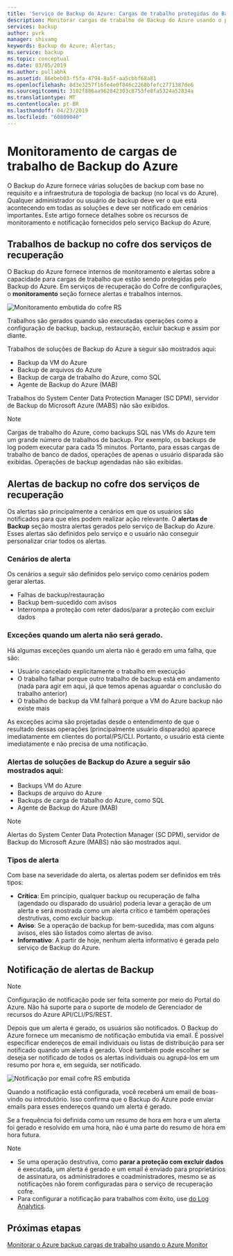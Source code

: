 ```yaml
---
title: 'Serviço de Backup do Azure: Cargas de trabalho protegidas do Backup do Azure Monitor'
description: Monitorar cargas de trabalho de Backup do Azure usando o portal do Azure
services: backup
author: pvrk
manager: shivamg
keywords: Backup do Azure; Alertas;
ms.service: backup
ms.topic: conceptual
ms.date: 03/05/2019
ms.author: pullabhk
ms.assetid: 86ebeb03-f5fa-4794-8a5f-aa5cbbf68a81
ms.openlocfilehash: 8d3e3257f16fe4e0f846c2268bfefc2771387de6
ms.sourcegitcommit: 3102f886aa962842303c8753fe8fa5324a52834a
ms.translationtype: MT
ms.contentlocale: pt-BR
ms.lasthandoff: 04/23/2019
ms.locfileid: "60809040"
---
```

# <a name="monitoring-azure-backup-workloads"></a>Monitoramento de cargas de trabalho de Backup do Azure

O Backup do Azure fornece várias soluções de backup com base no requisito e a infraestrutura de topologia de backup (no local vs do Azure). Qualquer administrador ou usuário de backup deve ver o que está acontecendo em todas as soluções e deve ser notificado em cenários importantes. Este artigo fornece detalhes sobre os recursos de monitoramento e notificação fornecidos pelo serviço Backup do Azure.

## <a name="backup-jobs-in-recovery-services-vault"></a>Trabalhos de backup no cofre dos serviços de recuperação

O Backup do Azure fornece internos de monitoramento e alertas sobre a capacidade para cargas de trabalho que estão sendo protegidas pelo Backup do Azure. Em serviços de recuperação do Cofre de configurações, o **monitoramento** seção fornece alertas e trabalhos internos.

![Monitoramento embutida do cofre RS](media/backup-azure-monitoring-laworkspace/rs-vault-inbuiltmonitoring.png)

Trabalhos são gerados quando são executadas operações como a configuração de backup, backup, restauração, excluir backup e assim por diante.

Trabalhos de soluções de Backup do Azure a seguir são mostrados aqui:

  - Backup da VM do Azure
  - Backup de arquivos do Azure
  - Backup de carga de trabalho do Azure, como SQL
  - Agente de Backup do Azure (MAB)

Trabalhos do System Center Data Protection Manager (SC DPM), servidor de Backup do Microsoft Azure (MABS) não são exibidos.

> [!NOTE]
> Cargas de trabalho do Azure, como backups SQL nas VMs do Azure tem um grande número de trabalhos de backup. Por exemplo, os backups de log podem executar para cada 15 minutos. Portanto, para essas cargas de trabalho de banco de dados, operações de apenas o usuário disparada são exibidas. Operações de backup agendadas não são exibidas.

## <a name="backup-alerts-in-recovery-services-vault"></a>Alertas de backup no cofre dos serviços de recuperação

Os alertas são principalmente a cenários em que os usuários são notificados para que eles podem realizar ação relevante. O **alertas de Backup** seção mostra alertas gerados pelo serviço de Backup do Azure. Esses alertas são definidos pelo serviço e o usuário não conseguir personalizar criar todos os alertas.

### <a name="alert-scenarios"></a>Cenários de alerta
Os cenários a seguir são definidos pelo serviço como cenários podem gerar alertas.

  - Falhas de backup/restauração
  - Backup bem-sucedido com avisos
  - Interrompa a proteção com reter dados/parar a proteção com excluir dados

### <a name="exceptions-when-an-alert-is-not-raised"></a>Exceções quando um alerta não será gerado.
Há algumas exceções quando um alerta não é gerado em uma falha, que são:

  - Usuário cancelado explicitamente o trabalho em execução
  - O trabalho falhar porque outro trabalho de backup está em andamento (nada para agir em aqui, já que temos apenas aguardar o conclusão do trabalho anterior)
  - O trabalho de backup da VM falhará porque a VM do Azure backup não existe mais

As exceções acima são projetadas desde o entendimento de que o resultado dessas operações (principalmente usuário disparado) aparece imediatamente em clientes do portal/PS/CLI. Portanto, o usuário está ciente imediatamente e não precisa de uma notificação.

### <a name="alerts-from-the-following-azure-backup-solutions-are-shown-here"></a>Alertas de soluções de Backup do Azure a seguir são mostrados aqui:

  - Backups VM do Azure
  - Backups de arquivo do Azure
  - Backups de carga de trabalho do Azure, como SQL
  - Agente de Backup do Azure (MAB)

> [!NOTE]
> Alertas do System Center Data Protection Manager (SC DPM), servidor de Backup do Microsoft Azure (MABS) não são mostrados aqui.

### <a name="alert-types"></a>Tipos de alerta
Com base na severidade do alerta, os alertas podem ser definidos em três tipos:

  - **Crítica**: Em princípio, qualquer backup ou recuperação de falha (agendado ou disparado do usuário) poderia levar a geração de um alerta e será mostrada como um alerta crítico e também operações destrutivas, como excluir backup.
  - **Aviso**: Se a operação de backup for bem-sucedida, mas com alguns avisos, eles são listados como alertas de aviso.
  - **Informativo**: A partir de hoje, nenhum alerta informativo é gerada pelo serviço de Backup do Azure.

## <a name="notification-for-backup-alerts"></a>Notificação de alertas de Backup

> [!NOTE]
> Configuração de notificação pode ser feita somente por meio do Portal do Azure. Não há suporte para o suporte de modelo de Gerenciador de recursos do Azure API/CLI/PS/REST.

Depois que um alerta é gerado, os usuários são notificados. O Backup do Azure fornece um mecanismo de notificação embutida via email. É possível especificar endereços de email individuais ou listas de distribuição para ser notificado quando um alerta é gerado. Você também pode escolher se deseja ser notificado de todos os alertas individuais ou agrupá-los em um resumo por hora e, em seguida, ser notificado.

![Notificação por email cofre RS embutida](media/backup-azure-monitoring-laworkspace/rs-vault-inbuiltnotification.png)

Quando a notificação está configurada, você receberá um email de boas-vindo ou introdutório. Isso confirma que o Backup do Azure pode enviar emails para esses endereços quando um alerta é gerado.<br>

Se a frequência foi definida como um resumo de hora em hora e um alerta foi gerado e resolvido em uma hora, não é uma parte do resumo de hora em hora futura.

> [!NOTE]
> 
> * Se uma operação destrutiva, como **parar a proteção com excluir dados** é executada, um alerta é gerado e um email é enviado para proprietários de assinatura, os administradores e coadministradores, mesmo se as notificações não forem configuradas para o serviço de recuperação cofre.
> * Para configurar a notificação para trabalhos com êxito, use [do Log Analytics](backup-azure-monitoring-use-azuremonitor.md#using-log-analytics-workspace).

## <a name="next-steps"></a>Próximas etapas

[Monitorar o Azure backup cargas de trabalho usando o Azure Monitor](backup-azure-monitoring-use-azuremonitor.md)

